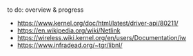 # 

to do: overview & progress

- https://www.kernel.org/doc/html/latest/driver-api/80211/
- https://en.wikipedia.org/wiki/Netlink
- https://wireless.wiki.kernel.org/en/users/Documentation/iw
- https://www.infradead.org/~tgr/libnl/
